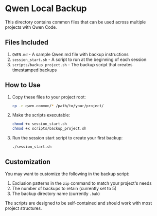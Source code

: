 # Qwen Local Backup

This directory contains common files that can be used across multiple projects with Qwen Code.

## Files Included

1. `QWEN.md` - A sample Qwen.md file with backup instructions
2. `session_start.sh` - A script to run at the beginning of each session
3. `scripts/backup_project.sh` - The backup script that creates timestamped backups

## How to Use

1. Copy these files to your project root:
   ```bash
   cp -r qwen-common/* /path/to/your/project/
   ```

2. Make the scripts executable:
   ```bash
   chmod +x session_start.sh
   chmod +x scripts/backup_project.sh
   ```

3. Run the session start script to create your first backup:
   ```bash
   ./session_start.sh
   ```

## Customization

You may want to customize the following in the backup script:

1. Exclusion patterns in the `zip` command to match your project's needs
2. The number of backups to retain (currently set to 5)
3. The backup directory name (currently `.bak`)

The scripts are designed to be self-contained and should work with most project structures.
